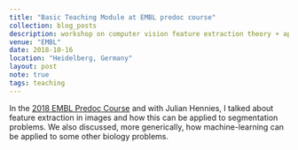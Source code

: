 ```yaml
---
title: "Basic Teaching Module at EMBL predoc course"
collection: blog_posts
description: workshop on computer vision feature extraction theory + applying machine-learning to simple biological problems
venue: "EMBL"
date: 2018-10-16
location: "Heidelberg, Germany"
layout: post
note: true
tags: teaching
---
```


In the [2018 EMBL Predoc Course](https://www.embl.de/predoccourse/2018/modules/basic_teaching/index.html) and with Julian Hennies, I talked about feature extraction in images and how this can be applied to segmentation problems. We also discussed, more generically, how machine-learning can be applied to some other biology problems.
